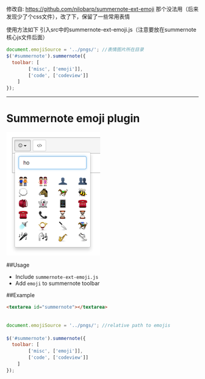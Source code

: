 修改自: <https://github.com/nilobarp/summernote-ext-emoji>
那个没法用（后来发现少了个css文件），改了下，保留了一些常用表情

使用方法如下
引入src中的summernote-ext-emoji.js（注意要放在summernote核心js文件后面）

```javascript
document.emojiSource = '../pngs/'; //表情图片所在目录
$('#summernote').summernote({
  toolbar: [
		['misc', ['emoji']],
		['code', ['codeview']]
	]
});
```
--------------------------------------------

# Summernote emoji plugin

![Enoji Dropdown](src/screenshot.png)

##Usage

 - Include `summernote-ext-emoji.js`
 - Add `emoji` to summernote toolbar

##Example

```html
<textarea id="summernote"></textarea>
```

```javascript

document.emojiSource = '../pngs/'; //relative path to emojis

$('#summernote').summernote({
  toolbar: [
		['misc', ['emoji']],
		['code', ['codeview']]
	]
});
```
